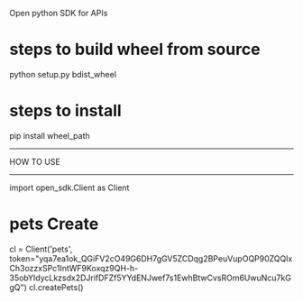 Open python SDK for APIs

# steps to build wheel from source
python setup.py bdist_wheel

# steps to install
pip install wheel_path


*****************
HOW TO USE
*****************

import open_sdk.Client as Client

# pets Create
cl = Client('pets',
            token="yqa7ea1ok_QGiFV2cO49G6DH7gGV5ZCDqg2BPeuVupOQP90ZQQlxCh3ozzxSPc1IntWF9Koxqz9QH-h-35obYIdycLkzsdx2DJrifDFZf5YYdENJwef7s1EwhBtwCvsROm6UwuNcu7kGgQ")
cl.createPets()
